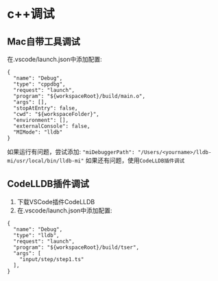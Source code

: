 # c++调试

## Mac自带工具调试
在.vscode/launch.json中添加配置:
```
{
  "name": "Debug",
  "type": "cppdbg",
  "request": "launch",
  "program": "${workspaceRoot}/build/main.o",
  "args": [],
  "stopAtEntry": false,
  "cwd": "${workspaceFolder}",
  "environment": [],
  "externalConsole": false,
  "MIMode": "lldb"
}
```
如果运行有问题，尝试添加: `"miDebuggerPath": "/Users/<yourname>/lldb-mi/usr/local/bin/lldb-mi"`
如果还有问题，使用`CodeLLDB插件调试`

## CodeLLDB插件调试
1. 下载VSCode插件CodeLLDB
2. 在.vscode/launch.json中添加配置:
```
{
  "name": "Debug",
  "type": "lldb",
  "request": "launch",
  "program": "${workspaceRoot}/build/tser",
  "args": [
    "input/step/step1.ts"
  ],
}
```